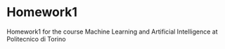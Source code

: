# Homework1
Homework1 for the course Machine Learning and Artificial Intelligence at Politecnico di Torino
